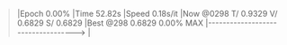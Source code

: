 
> |Epoch   0.00% |Time      52.82s |Speed   0.18s/it |Now @0298 T/      0.9329 V/      0.6829 S/      0.6829 |Best @298       0.6829   0.00% MAX |----------------------------------->                |

